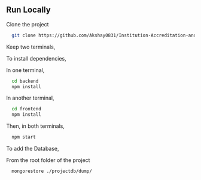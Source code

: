 ## Run Locally

Clone the project

```bash
  git clone https://github.com/Akshay0831/Institution-Accreditation-and-Automation-System.git
```

Keep two terminals,

To install dependencies,

In one terminal,

```bash
  cd backend
  npm install
```

In another terminal,

```bash
  cd frontend
  npm install
```

Then, in both terminals,

```bash
  npm start
```

To add the Database,

From the root folder of the project

```bash
  mongorestore ./projectdb/dump/
```
